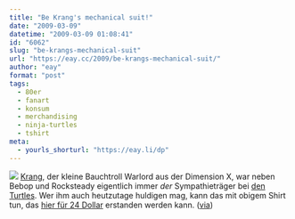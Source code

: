 ```yaml
---
title: "Be Krang's mechanical suit!"
date: "2009-03-09"
datetime: "2009-03-09 01:08:41"
id: "6062"
slug: "be-krangs-mechanical-suit"
url: "https://eay.cc/2009/be-krangs-mechanical-suit/"
author: "eay"
format: "post"
tags:
  - 80er
  - fanart
  - konsum
  - merchandising
  - ninja-turtles
  - tshirt
meta:
  - yourls_shorturl: "https://eay.li/dp"
---
```


![](/uploads/2009/krangshirt.jpg) [Krang](http://en.wikipedia.org/wiki/Krang), der kleine Bauchtroll Warlord aus der Dimension X, war neben Bebop und Rocksteady eigentlich immer _der_ Sympathieträger bei [den Turtles](//eay.cc/tag/ninjaturtles/). Wer ihm auch heutzutage huldigen mag, kann das mit obigem Shirt tun, das [hier für 24 Dollar](http://www.80stees.com/products/Krang-TMNT-T-shirt.asp) erstanden werden kann. ([via](http://www.mindsdelight.de/tv/supercooles-krang-t-shirt/))
